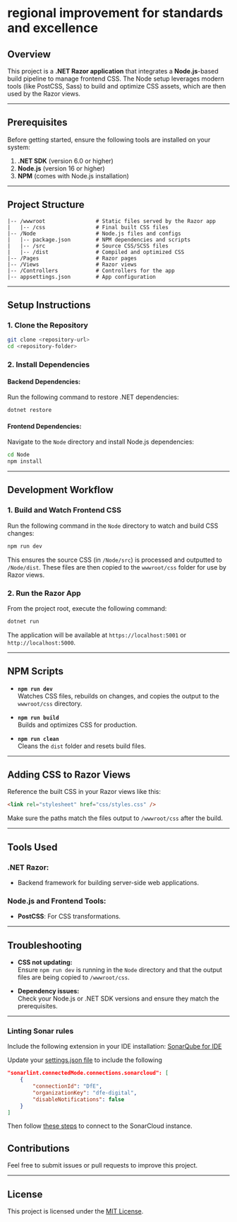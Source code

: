 
# regional improvement for standards and excellence

## Overview

This project is a **.NET Razor application** that integrates a **Node.js**-based build pipeline to manage frontend CSS. The Node setup leverages modern tools (like PostCSS, Sass) to build and optimize CSS assets, which are then used by the Razor views.

---

## Prerequisites

Before getting started, ensure the following tools are installed on your system:

1. **.NET SDK** (version 6.0 or higher)
2. **Node.js** (version 16 or higher)
3. **NPM** (comes with Node.js installation)

---

## Project Structure

```plaintext
|-- /wwwroot                # Static files served by the Razor app
|   |-- /css                # Final built CSS files
|-- /Node                   # Node.js files and configs
|   |-- package.json        # NPM dependencies and scripts
|   |-- /src                # Source CSS/SCSS files
|   |-- /dist               # Compiled and optimized CSS
|-- /Pages                  # Razor pages
|-- /Views                  # Razor views
|-- /Controllers            # Controllers for the app
|-- appsettings.json        # App configuration
```

---

## Setup Instructions

### 1. Clone the Repository

```bash
git clone <repository-url>
cd <repository-folder>
```

### 2. Install Dependencies

#### Backend Dependencies:
Run the following command to restore .NET dependencies:
```bash
dotnet restore
```

#### Frontend Dependencies:
Navigate to the `Node` directory and install Node.js dependencies:
```bash
cd Node
npm install
```

---

## Development Workflow

### 1. Build and Watch Frontend CSS

Run the following command in the `Node` directory to watch and build CSS changes:
```bash
npm run dev
```

This ensures the source CSS (in `/Node/src`) is processed and outputted to `/Node/dist`. These files are then copied to the `wwwroot/css` folder for use by Razor views.

### 2. Run the Razor App

From the project root, execute the following command:
```bash
dotnet run
```

The application will be available at `https://localhost:5001` or `http://localhost:5000`.

---

## NPM Scripts

- **`npm run dev`**  
  Watches CSS files, rebuilds on changes, and copies the output to the `wwwroot/css` directory.

- **`npm run build`**  
  Builds and optimizes CSS for production.

- **`npm run clean`**  
  Cleans the `dist` folder and resets build files.

---

## Adding CSS to Razor Views

Reference the built CSS in your Razor views like this:

```html
<link rel="stylesheet" href="css/styles.css" />
```

Make sure the paths match the files output to `/wwwroot/css` after the build.

---

## Tools Used

### .NET Razor:
- Backend framework for building server-side web applications.

### Node.js and Frontend Tools:
- **PostCSS**: For CSS transformations.

---

## Troubleshooting

- **CSS not updating:**  
  Ensure `npm run dev` is running in the `Node` directory and that the output files are being copied to `/wwwroot/css`.

- **Dependency issues:**  
  Check your Node.js or .NET SDK versions and ensure they match the prerequisites.

---

### Linting Sonar rules

Include the following extension in your IDE installation: [SonarQube for IDE](https://marketplace.visualstudio.com/items?itemName=SonarSource.sonarlint-vscode)

Update your [settings.json file](https://code.visualstudio.com/docs/getstarted/settings#_settings-json-file) to include the following

```json
"sonarlint.connectedMode.connections.sonarcloud": [   
    {
        "connectionId": "DfE",
        "organizationKey": "dfe-digital",
        "disableNotifications": false
    }   
]
```

Then follow [these steps](https://youtu.be/m8sAdYCIWhY) to connect to the SonarCloud instance.

## Contributions

Feel free to submit issues or pull requests to improve this project. 

---

## License

This project is licensed under the [MIT License](LICENSE).
